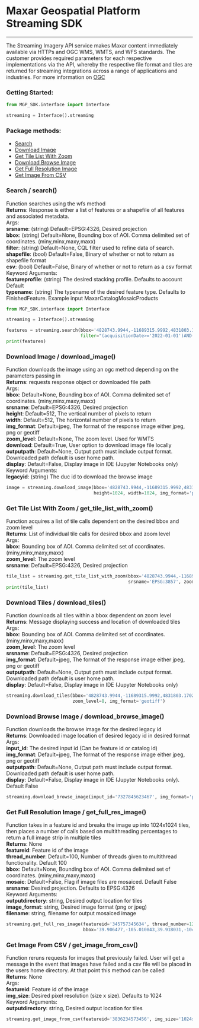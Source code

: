 # Maxar Geospatial Platform Streaming SDK
<hr>

The Streaming Imagery API service makes Maxar content immediately available via HTTPs
and OGC WMS, WMTS, and WFS standards. The customer provides required parameters for
each respective implementations via the API, whereby the respective file format and tiles are
returned for streaming integrations across a range of applications and industries. For more information on 
[OGC](https://www.ogc.org/standards/)

### Getting Started: 
```python
from MGP_SDK.interface import Interface

streaming = Interface().streaming
```

### Package methods:

- [Search](#search--search)
- [Download Image](#download-image--download_image)
- [Get Tile List With Zoom](#get-tile-list-with-zoom--get_tile_list_with_zoom)
- [Download Browse Image](#download-browse-image--download_browse_image)
- [Get Full Resolution Image](#get-full-resolution-image--get_full_res_image)
- [Get Image From CSV](#get-image-from-csv--get_image_from_csv)

### Search / search()
Function searches using the wfs method<br>
**Returns**: Response is either a list of features or a shapefile of all features and associated metadata.<br>
Args:<br>
**srsname**: (string) Default=EPSG:4326, Desired projection<br>
**bbox**: (string) Default=None, Bounding box of AOI. Comma delimited set of coordinates. (miny,minx,maxy,maxx)<br>
**filter**: (string) Default=None, CQL filter used to refine data of search.<br>
**shapefile**: (bool) Default=False, Binary of whether or not to return as shapefile format<br>
**csv**: (bool) Default=False, Binary of whether or not to return as a csv format<br>
Keyword Arguments:<br>
**featureprofile**: (string) The desired stacking profile. Defaults to account Default<br>
**typename**: (string) The typename of the desired feature type. Defaults to FinishedFeature. Example input
MaxarCatalogMosaicProducts<br>
```python
from MGP_SDK.interface import Interface

streaming = Interface().streaming

features = streaming.search(bbox='4828743.9944,-11689315.9992,4831803.1702,-11685446.3746', srsname='EPSG:3857', 
                            filter="(acquisitionDate>='2022-01-01')AND(cloudCover<0.20)")
print(features)
```

### Download Image / download_image()
Function downloads the image using an ogc method depending on the parameters passing in<br>
**Returns**: requests response object or downloaded file path<br>
Args:<br>
**bbox**: Default=None, Bounding box of AOI. Comma delimited set of coordinates. (miny,minx,maxy,maxx)<br>
**srsname**: Default=EPSG:4326, Desired projection<br>
**height**: Default=512, The vertical number of pixels to return<br>
**width**: Default=512, The horizontal number of pixels to return<br>
**img_format**: Default=jpeg, The format of the response image either jpeg, png or geotiff<br>
**zoom_level**: Default=None, The zoom level. Used for WMTS<br>
**download**: Default=True, User option to download image file locally <br>
**outputpath**: Default=None, Output path must include output format. Downloaded path default is user home path.<br>
**display**: Default=False, Display image in IDE (Jupyter Notebooks only)<br>
Keyword Arguments:<br>
**legacyid**: (string) The duc id to download the browse image<br>
```python
image = streaming.download_image(bbox='4828743.9944,-11689315.9992,4831803.1702,-11685446.3746', srsname='EPSG:3857',
                                 height=1024, width=1024, img_format='png', display=True)
```

### Get Tile List With Zoom / get_tile_list_with_zoom()
Function acquires a list of tile calls dependent on the desired bbox and zoom level<br>
**Returns**: List of individual tile calls for desired bbox and zoom level<br>
Args:<br>
**bbox**: Bounding box of AOI. Comma delimited set of coordinates. (miny,minx,maxy,maxx)<br>
**zoom_level**: The zoom level<br>
**srsname**: Default=EPSG:4326, Desired projection<br>
```python
tile_list = streaming.get_tile_list_with_zoom(bbox='4828743.9944,-11689315.9992,4831803.1702,-11685446.3746', 
                                              srsname='EPSG:3857', zoom_level=8)
print(tile_list)
```

### Download Tiles / download_tiles()
Function downloads all tiles within a bbox dependent on zoom level<br>
**Returns**: Message displaying success and location of downloaded tiles<br>
Args:<br>
**bbox**: Bounding box of AOI. Comma delimited set of coordinates. (miny,minx,maxy,maxx)<br>
**zoom_level**: The zoom level<br>
**srsname**: Default=EPSG:4326, Desired projection<br>
**img_format**: Default=jpeg, The format of the response image either jpeg, png or geotiff<br>
**outputpath**: Default=None, Output path must include output format. Downloaded path default is user home path.<br>
**display**: Default=False, Display image in IDE (Jupyter Notebooks only)<br>
```python
streaming.download_tiles(bbox='4828743.9944,-11689315.9992,4831803.1702,-11685446.3746', srsname='EPSG:3857', 
                         zoom_level=8, img_format='geotiff')
```

### Download Browse Image / download_browse_image()
Function downloads the browse image for the desired legacy id<br>
**Returns**: Downloaded image location of desired legacy id in desired format<br>
Args:<br>
**input_id**: The desired input id (Can be feature id or catalog id)<br>
**img_format**: Default=jpeg, The format of the response image either jpeg, png or geotiff<br>
**outputpath**: Default=None, Output path must include output format. Downloaded path default is user home path.<br>
**display**: Default=False,  Display image in IDE (Jupyter Notebooks only). Default False<br>
```python
streaming.download_browse_image(input_id='7327845623467', img_format='png', outputpath=r'C:/myUser/Downloads/Test')
```

### Get Full Resolution Image / get_full_res_image()
Function takes in a feature id and breaks the image up into 1024x1024 tiles, then places a number of calls based on 
multithreading percentages to return a full image strip in multiple tiles<br>
**Returns**: None<br>
**featureid**: Feature id of the image<br>
**thread_number**: Default=100, Number of threads given to multithread functionality. Default 100<br>
**bbox**: Default=None, Bounding box of AOI. Comma delimited set of coordinates. (miny,minx,maxy,maxx)<br>
**mosaic**: Default=False, Flag if image files are mosaiced. Default False<br>
**srsname**: Desired projection. Defaults to EPSG:4326<br>
Keyword Arguments:<br>
**outputdirectory**: string, Desired output location for tiles<br>
**image_format**: string, Desired image format (png or jpeg)<br>
**filename**: string, filename for output mosaiced image
```python
streaming.get_full_res_image(featureid='345757345634', thread_number=125, 
                             bbox='39.906477,-105.010843,39.918031,-104.991939', mosaic=True, image_format='geotiff')
```

### Get Image From CSV / get_image_from_csv()
Function reruns requests for images that previously failed. User will get a message in the event that images have failed
and a csv file will be placed in the users home directory. At that point this method can be called<br>
**Returns**: None<br>
Args:<br>
**featureid**: Feature id of the image<br>
**img_size**: Desired pixel resolution (size x size). Defaults to 1024<br>
Keyword Arguments:<br>
**outputdirectory**: string, Desired output location for tiles<br>
```python
streaming.get_image_from_csv(featureid='3836234573456', img_size='1024x1024')
```




 


